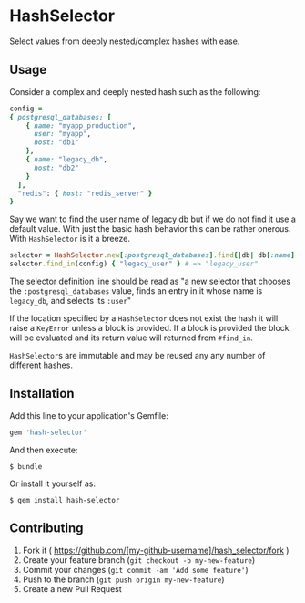 # HashSelector

Select values from deeply nested/complex hashes with ease.

## Usage

Consider a complex and deeply nested hash such as the following:

```ruby
config =
{ postgresql_databases: [
    { name: "myapp_production",
      user: "myapp",
      host: "db1"
    },
    { name: "legacy_db",
      host: "db2"
    }
  ],
  "redis": { host: "redis_server" }
}
```

Say we want to find the user name of legacy db but if we do not find it use a default value. With just the basic hash behavior this can be rather onerous. With `HashSelector` is it a breeze.

```ruby
selector = HashSelector.new[:postgresql_databases].find{|db| db[:name] == "legacy_db"}[:user]
selector.find_in(config) { "legacy_user" } # => "legacy_user"
```
The selector definition line should be read as "a new selector that chooses the `:postgresql_databases` value, finds an entry in it whose name is `legacy_db`, and selects its `:user`"

If the location specified by a `HashSelector` does not exist the hash it will raise a `KeyError` unless a block is provided. If a block is provided the block will be evaluated and its return value will returned from `#find_in`.

`HashSelector`s are immutable and may be reused any any number of different hashes.

## Installation

Add this line to your application's Gemfile:

```ruby
gem 'hash-selector'
```

And then execute:

    $ bundle

Or install it yourself as:

    $ gem install hash-selector



## Contributing

1. Fork it ( https://github.com/[my-github-username]/hash_selector/fork )
2. Create your feature branch (`git checkout -b my-new-feature`)
3. Commit your changes (`git commit -am 'Add some feature'`)
4. Push to the branch (`git push origin my-new-feature`)
5. Create a new Pull Request
